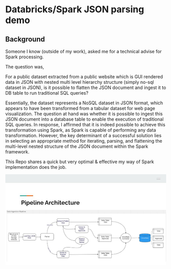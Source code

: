 # Databricks/Spark JSON parsing demo

## Background
Someone I know (outside of my work), asked me for a technical advise for Spark processing.

The question was,

For a public dataset extracted from a public website which is GUI rendered data in JSON with nested multi level hierarchy structure (simply no-sql dataset in JSON), is it possible to flatten the JSON document and ingest it to DB table to run traditional SQL queries?

Essentially, the dataset represents a NoSQL dataset in JSON format, which appears to have been transformed from a tabular dataset for web page visualization. The question at hand was whether it is possible to ingest this JSON document into a database table to enable the execution of traditional SQL queries. 
In response, I affirmed that it is indeed possible to achieve this transformation using Spark, as Spark is capable of performing any data transformation. However, the key determinant of a successful solution lies in selecting an appropriate method for iterating, parsing, and flattening the multi-level nested structure of the JSON document within the Spark framework.

This Repo shares a quick but very optimal & effective my way of Spark implementation does the job.

![Alt text](https://github.com/datamori/databricks_spark_demo/blob/main/Databricks_Spark_processing_%20data%20minging%20from%20front-end%20Json%20dataset%20%20.jpg)
